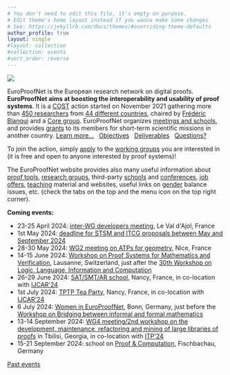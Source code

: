 ```yaml
---
# You don't need to edit this file, it's empty on purpose.
# Edit theme's home layout instead if you wanna make some changes
# See: https://jekyllrb.com/docs/themes/#overriding-theme-defaults
author_profile: true
layout: single
#layout: collection
#collection: events
#sort_order: reverse
---
```


<img src="/_pages/WG1/Jun2022/group_with_frederic.jpg"/>

EuroProofNet is the European research network on digital proofs.
**EuroProofNet aims at boosting the interoperability and usability of
proof systems**.
It is a [COST](http://cost.eu) action started on November 2021
gathering more than [450 researchers](https://www.cost.eu/actions/CA20111/#tabs+Name:Working%20Groups%20and%20Membership) from [44 different countries](../groups), chaired by [Frédéric Blanqui](https://blanqui.gitlabpages.inria.fr/) and a [Core group](../contact).
EuroProofNet organizes [meetings and schools](../events), and provides
[grants](../grants) to its members for short-term scientific missions
in another country. [Learn more...](../description) &nbsp; [Objectives](../objectives) &nbsp; [Deliverables](../deliverables) &nbsp; [Questions?](../contact)

To join the action, simply
[apply](https://e-services.cost.eu/action/CA20111/working-groups/apply)
to the [working groups](../wg) you are interested in (it is free and open to anyone interested by proof systems)!

The EuroProofNet website provides also many useful information about
[proof tools](../tools), [research groups](../groups), third-party
[schools](../schools) and [conferences](../conferences), [job
offers](../jobs), [teaching](../teaching) material and websites,
useful links on [gender](../gender-balance) balance issues,
etc. (check the tabs on the top and the menu icon on the top right
corner).

**Coming events:**

- 23-25 April 2024: [inter-WG developers meeting](../inter-wg-24), Le Val d'Ajol, France
- 1st May 2024: [deadline for STSM and ITCG proposals between May and September 2024](..:grants)
- 28-30 May 2024: [WG2 meeting on ATPs for geometry](../wg2-geo24), Nice, France
- 14-15 June 2024: [Workshop on Proof Systems for Mathematics and Verification](https://proofs.swiss/ps/2024/), Lausanne, Switzerland, just after the [30th Workshop on Logic, Language, Information and Computation](https://wollic2024.inf.unibe.ch/)
- 26-29 June 2024: [SAT/SMT/AR school](https://sat-smt-ar-school.gitlab.io/www/2024/), Nancy, France, in co-location with [IJCAR'24](https://merz.gitlabpages.inria.fr/2024-ijcar/)
- 1st July 2024: [TPTP Tea Party](https://tptp.org/TPTPTParty/2024/), Nancy, France, in co-location with [IJCAR'24](https://merz.gitlabpages.inria.fr/2024-ijcar/)
- 6 July 2024: [Women in EuroProofNet](../women-epn-2024), Bonn, Germany, just before the [Workshop on Bridging between informal and formal mathematics](https://www.mathematics.uni-bonn.de/him/programs/future/tp_2024_05)
- 13-14 September 2024: [WG4 meeting/2nd workshop on the development, maintenance, refactoring and mining of large libraries of proofs](../wg4-tbilisi24) in Tbilisi, Georgia, in co-location with [ITP'24](https://www.viam.science.tsu.ge/itp2024/)
- 15-21 September 2024: school on [Proof & Computation](http://www.mathematik.uni-muenchen.de/~schwicht/pc24.php), Fischbachau, Germany

[Past events](../events)

